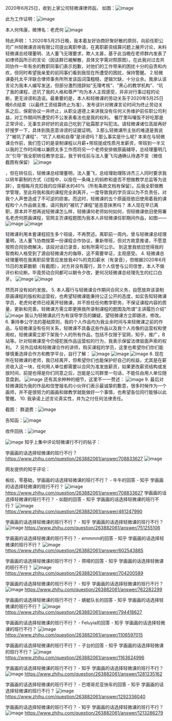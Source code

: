 2020年6月25日，收到上家公司轻微课律师函，
如图：![image](https://github.com/Heweikang/lvshihanyuanwen/blob/master/1.png)


此为工作证明：![image](https://github.com/Heweikang/lvshihanyuanwen/blob/master/2.png)

本人何伟康，微博名：老虎何
![image](https://github.com/Heweikang/lvshihanyuanwen/blob/master/3.png)


特此声明：
1.2020年5月25日晚，我本着友好协商好聚好散的原则，向前任职公司广州轻微课咨询有限公司提出离职申请，在离职薪资结算问题上展开讨论，未料轻微课总经理董明、法人董飞无理要求，欺人太甚，基于此当晚在老师群内发表了如律师函所示的言论（因该群已被解散，具体文字需对照原图）。在此我对过去共同协作一年有余的教职同事们表示抱歉，对他们的工作带来的困扰十分的自责和内疚，但同时希望我亲爱的前同事们看到我现在所遭受的困扰，保持警醒。
2.轻微课委托太平洋联合律师事务所所发该函词藻粗糙，逻辑欠缺，十分业余。我承认该言论为我本人编写发送，但部分激烈措辞如“无理考核”、“黑心的教学机构”、“坑了我的课程，还坑了我的人格和尊严”均为本人主观感受，并非对行事过程的论断，更无诽谤和造谣。最重要的是，本人和轻微课的劳动关系于2020年5月25日晚6点结束（以最终工资结算终止为准），发布该针对微课言论时间为终止劳动关系之后，保密协议一并终止，从职业道德上来讲我没有任何义务维护前任职公司利益，对工作期间所遭受的不公发表看法也是我的权利。
餐厅里叫嚷饭不好吃那是正常评论，无事生非好好的说自己吃到了砒霜那才叫犯法。请轻微课诸位高层再好好搜罗一下，具体到我恶意诽谤的证据证明。
3.那么轻微课所主张的难道是我说了"被坑了课程"、“坑了人格和自尊”是诽谤吗？那么事实是什么呢?
本来在与轻微课合作前，我们签订的是录制课程以月薪+带班提成性质月发薪资，带班到一半又以我的工作时间难以兼顾太多工作而将另一个老师安排做原画辅导，总经理董明几次‘’引导‘’我全职转任教学总监，我于转任前与法人董飞沟通确认待遇不变（微信截图有保留）
![image](https://github.com/Heweikang/lvshihanyuanwen/blob/master/4.png)

，但在转任后，轻微课总经理董明，法人董飞，总经理助理陈诗杰三人同时要求我以转年薪制的方式（过程中，以拴在一条绳上的蚂蚱和是否不想做教学总监等为说辞），变相每月克扣我的应得薪水的40%（所有条款文档有保留）。后我全职做教学管理，至此将我和我的课程完全剥离开，一度导致我的学员误以为不负责任，对我个人声誉造成了不可逆的损害。而这时，轻微课的五个原画班依旧使用着我的课程和个人作品做主推，请问我的“被坑了课程”是恶意抹黑吗？
本人现在早已离职，原本并不想再说轻微课怎么样，轻微课何老师如何如何，但轻微课依旧使用署名老虎何原画课程，官网主页课程题图为我本人非轻微课任职期间作品，如图——
![image](https://github.com/Heweikang/lvshihanyuanwen/blob/master/5.png)
![image](https://github.com/Heweikang/lvshihanyuanwen/blob/master/6.png)

轻微课利用本套课程招生多个班级，不再赘述。离职前一周内，曾与轻微课总经理董明，法人董飞协商按第一份课程合作协议，重新带班，但对方故意推诿，不愿意按照合同协商解决，该段对话已录音，如有所需可公示。
到这里我依旧觉得我的智商和人格受到了源自轻微课方的侮辱，这不需要举证，主观感受。
4. 轻微课总经理董明在我离职前曾答应发放我40%的克扣薪水（有录音），但根据2020年6月15日的发薪数额（有截图），对方并没有履行，其个人信誉与公司信誉，本人不做评价和论断。毕竟劳动合同都可以朝令夕改，更何况轻微课总经理先生的红口白牙。
![image](https://github.com/Heweikang/lvshihanyuanwen/blob/master/7.png)
![image](https://github.com/Heweikang/lvshihanyuanwen/blob/master/8.png)

然而并没有如约发放。
5. 本人履行与轻微课合作期间合同义务，自愿放弃该录制原画课程的版权和运营权，也希望轻微课能秉持公正公开的态度，如实告知轻微课学员，老虎何老师已经离开轻微课，并不担任任何教学职务，不保证课程内容的质量，更新和完善。轻微课方需立即更换我所录制课程的题图及所谓“主讲履历介绍”
![image](https://github.com/Heweikang/lvshihanyuanwen/blob/master/9.png)
我认为轻微课此行为有误导学员的嫌疑，望轻微课方立即跟进，修改。
6. 秉持奉公守法的基础原则，我的个人作品均为我业余时间与来轻微课之前的作品，与轻微课没有任何关系，轻微课不具备这些作品以及我个人肖像的运营权和使用权，轻微课需立即下架我个人的所有作品，包括不仅限于官网，知乎，推广，B站等。针对轻微课至今仍侵犯我作品运营权的行为，我表示保留法律层面声索的权利。
7. 另外后续和轻微课合作的讲师，购买课程的学员，这里也希望你们你们能够慎重选择合作方和教学平台，自行了解：
![image](https://github.com/Heweikang/lvshihanyuanwen/blob/master/10.png)
![image](https://github.com/Heweikang/lvshihanyuanwen/blob/master/11.png)
![image](https://github.com/Heweikang/lvshihanyuanwen/blob/master/12.png)
8. 现在所在轻微课的老师，我已经离开，但希望你们也能保护好自己的权益，尤其是在薪资收入这一块，任何用人单位都需要以合同为准发放薪资，如果更改薪资结构或发放时间，前提也得是你们同意之后，岂能是公司群里一句话，不能任由用人单位随意盘剥。
![image](https://github.com/Heweikang/lvshihanyuanwen/blob/master/13.png)
还有其余种种的细节，这里不一一赘述：
![image](https://github.com/Heweikang/lvshihanyuanwen/blob/master/14.png)
9. 最后对轻微课因为我的作品和信誉报名的小伙伴们表示最诚挚的歉意，很多时候作为一个画师，并不是很努力的画画和做教学就能做好一个事情，也希望各位同行能够以此警醒。
10. 我承诺上述言论真实性，并为之付任何法律责任。



截图：
群退费：![image](https://github.com/Heweikang/lvshihanyuanwen/blob/master/15.png)

告知函：![image](https://github.com/Heweikang/lvshihanyuanwen/blob/master/16.png)

收件回执：![image](https://github.com/Heweikang/lvshihanyuanwen/blob/master/17.png)



![image](https://github.com/Heweikang/lvshihanyuanwen/blob/master/18.png)
知乎上集中评论轻微课行不行的帖子：

学画画的话选择轻微课的班行不行？​
https://www.zhihu.com/question/263882061/answer/708833627
![image](https://github.com/Heweikang/lvshihanyuanwen/blob/master/19.png)



网友提供的知乎评论：

板绘，零基础，学画画的话选择轻微课的班行不行？ - 牛牛的回答 - 知乎
学画画的话选择轻微课的班行不行？​
![image](https://github.com/Heweikang/lvshihanyuanwen/blob/master/19.png)
https://www.zhihu.com/question/263882061/answer/708833627
学画画的话选择轻微课的班行不行？ - 如懿的回答 - 知乎
学画画的话选择轻微课的班行不行？​
![image](https://github.com/Heweikang/lvshihanyuanwen/blob/master/20.png)
https://www.zhihu.com/question/263882061/answer/461247990

学画画的话选择轻微课的班行不行？ - 知乎
学画画的话选择轻微课的班行不行？​
![image](https://github.com/Heweikang/lvshihanyuanwen/blob/master/21.png)
https://www.zhihu.com/question/263882061/answer/751255106

学画画的话选择轻微课的班行不行？ - emmmm的回答 - 知乎
学画画的话选择轻微课的班行不行？​
![image](https://github.com/Heweikang/lvshihanyuanwen/blob/master/22.png)
https://www.zhihu.com/question/263882061/answer/602543885

学画画的话选择轻微课的班行不行？ - 蒋晴的回答 - 知乎
学画画的话选择轻微课的班行不行？
![image](https://github.com/Heweikang/lvshihanyuanwen/blob/master/23.png)
https://www.zhihu.com/question/263882061/answer/704200589

学画画的话选择轻微课的班行不行？ - 知乎
学画画的话选择轻微课的班行不行？​
![image](https://github.com/Heweikang/lvshihanyuanwen/blob/master/24.png)
https://www.zhihu.com/question/263882061/answer/762282299

学画画的话选择轻微课的班行不行？ - 蜻蜓队长的回答 - 知乎
学画画的话选择轻微课的班行不行？
![image](https://github.com/Heweikang/lvshihanyuanwen/blob/master/25.png)
https://www.zhihu.com/question/263882061/answer/794418627

学画画的话选择轻微课的班行不行？ - Feluyia的回答 - 知乎
学画画的话选择轻微课的班行不行？
![image](https://github.com/Heweikang/lvshihanyuanwen/blob/master/26.png)
https://www.zhihu.com/question/263882061/answer/1106597015

学画画的话选择轻微课的班行不行？ - 子台的回答 - 知乎
学画画的话选择轻微课的班行不行？
![image](https://github.com/Heweikang/lvshihanyuanwen/blob/master/27.png)
https://www.zhihu.com/question/263882061/answer/1163624996

学画画的话选择轻微课的班行不行？ - 知乎
学画画的话选择轻微课的班行不行？
![image](https://github.com/Heweikang/lvshihanyuanwen/blob/master/28.png)
https://www.zhihu.com/question/263882061/answer/1281235162

学画画的话选择轻微课的班行不行？ - 巴塔哥尼亚快车的回答 - 知乎
学画画的话选择轻微课的班行不行？
![image](https://github.com/Heweikang/lvshihanyuanwen/blob/master/29.png)
https://www.zhihu.com/question/263882061/answer/1292336040

学画画的话选择轻微课的班行不行？ - 知乎
学画画的话选择轻微课的班行不行？
![image](https://github.com/Heweikang/lvshihanyuanwen/blob/master/30.png)
https://www.zhihu.com/question/263882061/answer/1213286279
